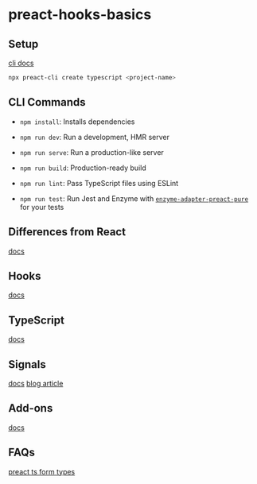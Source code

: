 # preact-hooks-basics

## Setup

[cli docs](https://preactjs.com/guide/v10/cli/)

```bash
npx preact-cli create typescript <project-name>
```

## CLI Commands

- `npm install`: Installs dependencies

- `npm run dev`: Run a development, HMR server

- `npm run serve`: Run a production-like server

- `npm run build`: Production-ready build

- `npm run lint`: Pass TypeScript files using ESLint

- `npm run test`: Run Jest and Enzyme with
  [`enzyme-adapter-preact-pure`](https://github.com/preactjs/enzyme-adapter-preact-pure)
  for your tests

## Differences from React

[docs](https://preactjs.com/guide/v10/differences-to-react/#children-api)

## Hooks

[docs](https://preactjs.com/guide/v10/hooks/)

## TypeScript

[docs](https://preactjs.com/guide/v10/typescript)

## Signals

[docs](https://github.com/preactjs/signals/tree/main/packages/preact#preact-integration)
[blog article](https://blog.logrocket.com/guide-better-state-managment-preact-signals/)

## Add-ons

[docs](https://preactjs.com/about/libraries-addons/)

## FAQs

[preact ts form types](https://github.com/preactjs/preact/issues/2301)
